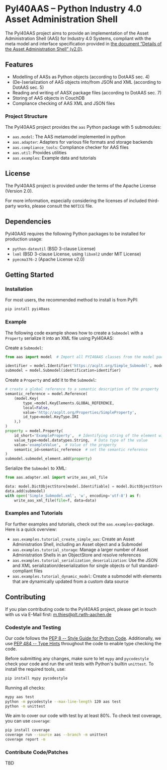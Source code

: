 
# PyI40AAS – Python Industry 4.0 Asset Administration Shell

The PyI40AAS project aims to provide an implementation of the Asset Administration Shell (AAS) for Industry 4.0 Systems, compliant
with the meta model and interface specification provided in
[the document “Details of the Asset Administration Shell” (v2.0)](https://www.plattform-i40.de/PI40/Redaktion/DE/Downloads/Publikation/Details-of-the-Asset-Administration-Shell-Part1.html).


## Features

* Modelling of AASs as Python objects (according to DotAAS sec. 4)
* (De-)serialization of AAS objects into/from JSON and XML (according to DotAAS sec. 5) 
* Reading and writing of AASX package files (according to DotAAS sec. 7)
* Storing of AAS objects in CouchDB
* Compliance checking of AAS XML and JSON files


### Project Structure

The PyI40AAS project provides the `aas` Python package with 5 submodules:

* `aas.model`: The AAS metamodel implemented in python
* `aas.adapter`: Adapters for various file formats and storage backends
* `aas.compliance_tools`: Compliance checker for AAS files
* `aas.util`: Provides utilities
* `aas.examples`: Example data and tutorials


## License

The PyI40AAS project is provided under the terms of the Apache License (Version 2.0).

For more information, especially considering the licenses of included third-party works, please consult the `NOTICE`
file.


## Dependencies

PyI40AAS requires the following Python packages to be installed for production usage:
* `python-dateutil` (BSD 3-clause License)
* `lxml` (BSD 3-clause License, using `libxml2` under MIT License)
* `pyecma376-2` (Apache License v2.0)


## Getting Started

### Installation

For most users, the recommended method to install is from PyPI:

```python
pip install pyi40aas
```


### Example

The following code example shows how to create a `Submodel` with a `Property` serialize it into an XML file using PyI40AAS:

Create a `Submodel`:
```python
from aas import model  # Import all PYI40AAS classes from the model package

identifier = model.Identifier('https://acplt.org/Simple_Submodel', model.IdentifierType.IRI)
submodel = model.Submodel(identification=identifier)
```

Create a `Property` and add it to the `Submodel`:
```python
# create a global reference to a semantic description of the property
semantic_reference = model.Reference(
    (model.Key(
        type_=model.KeyElements.GLOBAL_REFERENCE,
        local=False,
        value='http://acplt.org/Properties/SimpleProperty',
        id_type=model.KeyType.IRI
    ),)
)
property = model.Property(
    id_short='ExampleProperty',  # Identifying string of the element within the submodel namespace
    value_type=model.datatypes.String,  # Data type of the value
    value='exampleValue',  # Value of the property
    semantic_id=semantic_reference  # set the semantic reference
)
submodel.submodel_element.add(property)
```

Serialize the `Submodel` to XML:
```python
from aas.adapter.xml import write_aas_xml_file

data: model.DictObjectStore[model.Identifiable] = model.DictObjectStore()
data.add(submodel)
with open('Simple_Submodel.xml', 'w', encoding='utf-8') as f:
    write_aas_xml_file(file=f, data=data)
```


### Examples and Tutorials

For further examples and tutorials, check out the `aas.examples`-package. Here is a quick overview:

* `aas.examples.tutorial_create_simple_aas`: Create an Asset Administration Shell, including an Asset object and a 
  Submodel
* `aas.examples.tutorial_storage`: Manage a larger number of Asset Administration Shells in an ObjectStore and resolve
  references
* `aas.examples.tutorial_serialization_deserialization`: Use the JSON and XML serialization/deserialization for
  single objects or full standard-compliant files 
* `aas.examples.tutorial_dynamic_model`: Create a submodel with elements that are dynamically updated from a custom data
  source


## Contributing

If you plan contributing code to the PyI40AAS project, please get in touch with us via E-Mail first: m.thies@plt.rwth-aachen.de


### Codestyle and Testing

Our code follows the [PEP 8 -- Style Guide for Python Code](https://www.python.org/dev/peps/pep-0008/).
Additionally, we use [PEP 484 -- Type Hints](https://www.python.org/dev/peps/pep-0484/) throughout the code to enable type checking the code.

Before submitting any changes, make sure to let `mypy` and `pycodestyle` check your code and run the unit tests with
Python's builtin `unittest`. To install the required tools, use:
```bash
pip install mypy pycodestyle
```

Running all checks:
```bash
mypy aas test
python -m pycodestyle --max-line-length 120 aas test
python -m unittest
```

We aim to cover our code with test by at least 80%. To check test coverage, you can use `coverage`:

```bash
pip install coverage
coverage run --source aas --branch -m unittest
coverage report -m
```


### Contribute Code/Patches

TBD
